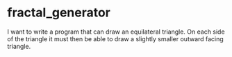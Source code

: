 # fractal_generator
I want to write a program that can draw an equilateral triangle. On each side of the triangle it must then be able to draw a slightly smaller outward facing triangle.

